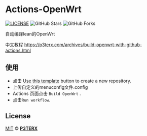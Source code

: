 # Actions-OpenWrt

[![LICENSE](https://img.shields.io/github/license/mashape/apistatus.svg?style=flat-square&label=LICENSE)](https://github.com/P3TERX/Actions-OpenWrt/blob/master/LICENSE)
![GitHub Stars](https://img.shields.io/github/stars/P3TERX/Actions-OpenWrt.svg?style=flat-square&label=Stars&logo=github)
![GitHub Forks](https://img.shields.io/github/forks/P3TERX/Actions-OpenWrt.svg?style=flat-square&label=Forks&logo=github)

自动编译lean的OpenWrt

中文教程 https://p3terx.com/archives/build-openwrt-with-github-actions.html

## 使用

- 点击 [Use this template](https://github.com/P3TERX/Actions-OpenWrt/generate) button to create a new repository.
- 上传自定义的menuconfig文件.config 
- Actions 页面点击 `Build OpenWrt` .
- 点击`Run workflow`.

## License

[MIT](https://github.com/P3TERX/Actions-OpenWrt/blob/main/LICENSE) © [**P3TERX**](https://p3terx.com)

